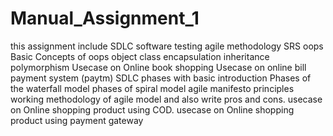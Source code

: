 # Manual_Assignment_1
this assignment include SDLC
 software testing
 agile methodology
 SRS
oops
Basic Concepts of oops
 object
class
 encapsulation
 inheritance
 polymorphism
 Usecase on Online book shopping
 Usecase on online bill payment system (paytm)
 SDLC phases with basic introduction
 Phases of the waterfall model
 phases of spiral model
 agile manifesto principles
working methodology of agile model and also write pros and cons.
 usecase on Online shopping product using COD.
usecase on Online shopping product using payment gateway
